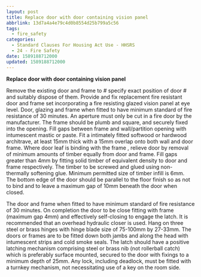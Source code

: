 ```yaml
---
layout: post
title: Replace door with door containing vision panel
abbrlink: 13d7a4a4e79c4d0b8554d25b799a5c56
tags:
  - fire_safety
categories:
  - Standard Clauses For Housing Act Use - HHSRS
  - 24 - Fire Safety
date: 1589188712000
updated: 1589188712000
---
```


**Replace door with door containing vision panel**

Remove the existing door and frame to # specify exact position of door # and suitably dispose of them. Provide and fix replacement fire resistant door and frame set incorporating a fire resisting glazed vision panel at eye level. Door, glazing and frame when fitted to have minimum standard of fire resistance of 30 minutes. An aperture must only be cut in a fire door by the manufacturer. The frame should be plumb and square, and securely fixed into the opening. Fill gaps between frame and wall/partition opening with intumescent mastic or paste. Fit a intimately fitted softwood or hardwood architrave, at least 15mm thick with a 15mm overlap onto both wall and door frame. Where door leaf is binding with the frame , relieve door by removal of minimum amounts of timber equally from door and frame. Fill gaps greater than 4mm by fitting solid timber of equivalent density to door and frame respectively. The timber to be screwed and glued using non-thermally softening glue. Minimum permitted size of timber infill is 6mm. The bottom edge of the door should be parallel to the floor finish so as not to bind and to leave a maximum gap of 10mm beneath the door when closed.

The door and frame when fitted to have minimum standard of fire resistance of 30 minutes. On completion the door to be close fitting with frame (maximum gap 4mm) and effectively self-closing to engage the latch. It is recommended that an overhead hydraulic closer is used. Hang on three steel or brass hinges with hinge blade size of 75-100mm by 27-33mm. The doors or frames are to be fitted down both jambs and along the head with intumescent strips and cold smoke seals. The latch should have a positive latching mechanism comprising steel or brass nib (not rollerball catch) which is preferably surface mounted, secured to the door with fixings to a minimum depth of 25mm. Any lock, including deadlock, must be fitted with a turnkey mechanism, not necessitating use of a key on the room side.
